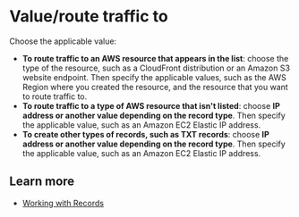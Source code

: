 # Value/route traffic to<a name="record-route-traffic-to"></a>

Choose the applicable value:
+ **To route traffic to an AWS resource that appears in the list**: choose the type of the resource, such as a CloudFront distribution or an Amazon S3 website endpoint\. Then specify the applicable values, such as the AWS Region where you created the resource, and the resource that you want to route traffic to\.
+ **To route traffic to a type of AWS resource that isn't listed**: choose **IP address or another value depending on the record type**\. Then specify the applicable value, such as an Amazon EC2 Elastic IP address\.
+ **To create other types of records, such as TXT records**: choose **IP address or another value depending on the record type**\. Then specify the applicable value, such as an Amazon EC2 Elastic IP address\.

## Learn more<a name="record-route-traffic-to-learn-more"></a>
+ [Working with Records](https://docs.aws.amazon.com/Route53/latest/DeveloperGuide/rrsets-working-with.html)